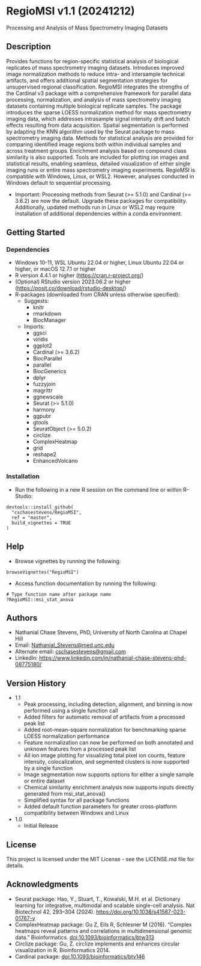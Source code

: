 # RegioMSI v1.1 (20241212)

Processing and Analysis of Mass Spectrometry Imaging Datasets

## Description

Provides functions for region-specific statistical analysis of biological replicates of mass spectrometry imaging datasets. Introduces improved image normalization methods to reduce intra- and intersample technical artifacts, and offers additional spatial segmentation strategies for unsupervised regional classification.    RegioMSI integrates the strengths of the Cardinal v3 package with a comprehensive framework for parallel data processing, normalization, and analysis of mass spectrometry imaging datasets containing multiple biological replicate samples. The package introduces the sparse LOESS normalization method for mass spectrometry imaging data, which addresses intrasample signal intensity drift and batch effects resulting from data acquisition. Spatial segmentation is performed by adapting the KNN algorithm used by the Seurat package to mass spectrometry imaging data.    Methods for statistical analysis are provided for comparing identified image regions both within individual samples and across treatment groups. Enrichment analysis based on compound class similarity is also supported. Tools are included for plotting ion images and statistical results, enabling seamless, detailed visualization of either single imaging runs or entire mass spectrometry imaging experiments.    RegioMSI is compatible with Windows, Linux, or WSL2. However, analyses conducted in Windows default to sequential processing.

* Important: Processing methods from Seurat (>= 5.1.0) and Cardinal (>= 3.6.2) are now the default. Upgrade these packages for compatibility. Additionally, updated methods run in Linux or WSL2 may require installation of additional dependencies within a conda environment.

## Getting Started

### Dependencies
* Windows 10-11, WSL Ubuntu 22.04 or higher, Linux Ubuntu 22.04 or higher, or macOS 12.7.1 or higher
* R version 4.4.1 or higher (https://cran.r-project.org/)
* (Optional) RStudio version 2023.06.2 or higher (https://posit.co/download/rstudio-desktop/)
* R-packages (downloaded from CRAN unless otherwise specified):
    * Suggests: 
        * knitr
        * rmarkdown
        * BiocManager
    * Imports: 
        * ggsci
        * viridis
        * ggplot2
        * Cardinal (>= 3.6.2)
        * BiocParallel
        * parallel
        * BiocGenerics
        * dplyr
        * fuzzyjoin
        * magrittr
        * ggnewscale
        * Seurat (>= 5.1.0)
        * harmony
        * ggpubr
        * gtools
        * SeuratObject (>= 5.0.2)
        * circlize
        * ComplexHeatmap
        * grid
        * reshape2
        * EnhancedVolcano

### Installation
* Run the following in a new R session on the command line or within R-Studio:

```
devtools::install_github(
  "cschasestevens/RegioMSI", 
  ref = "master", 
  build_vignettes = TRUE
)
```

## Help
* Browse vignettes by running the following:

```
browseVignettes("RegioMSI")
```

* Access function documentation by running the following:

```
# Type function name after package name
?RegioMSI::msi_stat_anova
```

## Authors

* Nathanial Chase Stevens, PhD, University of North Carolina at Chapel Hill
* Email: Nathanial_Stevens@med.unc.edu
* Alternate email: cschasestevens@gmail.com
* LinkedIn: https://www.linkedin.com/in/nathanial-chase-stevens-phd-08775180/

## Version History
* 1.1
    * Peak processing, including detection, alignment, and binning is now performed using a single function call
    * Added filters for automatic removal of artifacts from a processed peak list
    * Added root-mean-square normalization for benchmarking sparse LOESS normalization performance
    * Feature normalization can now be performed on both annotated and unknown features from a processed peak list
    * All ion image plotting for visualizing total pixel ion counts, feature intensity, colocalization, and segmented clusters is now supported by a single function
    * Image segmentation now supports options for either a single sample or entire dataset
    * Chemical similarity enrichment analysis now supports inputs directly generated from msi_stat_anova()
    * Simplified syntax for all package functions
    * Added default function parameters for greater cross-platform compatibility between Windows and Linux
* 1.0
    * Initial Release

## License

This project is licensed under the MIT License - see the LICENSE.md file for details.

## Acknowledgments

* Seurat package: Hao, Y., Stuart, T., Kowalski, M.H. et al. Dictionary learning for integrative, multimodal and scalable single-cell analysis. Nat Biotechnol 42, 293–304 (2024). https://doi.org/10.1038/s41587-023-01767-y
* ComplexHeatmap package: Gu Z, Eils R, Schlesner M (2016). “Complex heatmaps reveal patterns and correlations in multidimensional genomic data.” Bioinformatics. <doi:10.1093/bioinformatics/btw313>
* Circlize package: Gu, Z. circlize implements and enhances circular visualization in R. Bioinformatics 2014.
* Cardinal package: <doi:10.1093/bioinformatics/btv146>
